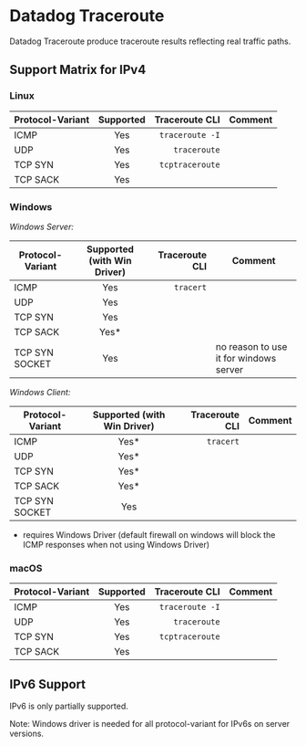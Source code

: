 # Datadog Traceroute

Datadog Traceroute produce traceroute results reflecting real traffic paths.

## Support Matrix for IPv4

### Linux

| Protocol-Variant | Supported |  Traceroute CLI | Comment |
|------------------|:---------:|----------------:|---------|
| ICMP             |    Yes    | `traceroute -I` |         |
| UDP              |    Yes    |    `traceroute` |         |
| TCP SYN          |    Yes    | `tcptraceroute` |         |
| TCP SACK         |    Yes    |                 |         |

### Windows

*Windows Server:*

| Protocol-Variant | Supported (with Win Driver) | Traceroute CLI | Comment                                |
|------------------|:---------------------------:|---------------:|----------------------------------------|
| ICMP             |             Yes             |      `tracert` |                                        |
| UDP              |             Yes             |                |                                        |
| TCP SYN          |             Yes             |                |                                        |
| TCP SACK         |            Yes*             |                |                                        |
| TCP SYN SOCKET   |             Yes             |                | no reason to use it for windows server |

*Windows Client:*

| Protocol-Variant | Supported (with Win Driver) | Traceroute CLI | Comment |
|------------------|:---------------------------:|---------------:|---------|
| ICMP             |            Yes*             |      `tracert` |         |
| UDP              |            Yes*             |                |         |
| TCP SYN          |            Yes*             |                |         |
| TCP SACK         |            Yes*             |                |         |
| TCP SYN SOCKET   |             Yes             |                |         |

* requires Windows Driver (default firewall on windows will block the ICMP responses when not using Windows Driver)

### macOS

| Protocol-Variant | Supported |  Traceroute CLI | Comment |
|------------------|:---------:|----------------:|---------|
| ICMP             |    Yes    | `traceroute -I` |         |
| UDP              |    Yes    |    `traceroute` |         |
| TCP SYN          |    Yes    | `tcptraceroute` |         |
| TCP SACK         |    Yes    |                 |         |


## IPv6 Support

IPv6 is only partially supported.

Note: Windows driver is needed for all protocol-variant for IPv6s on server versions.
